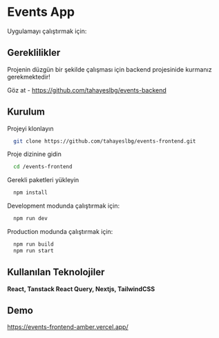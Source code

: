 
# Events App
Uygulamayı çalıştırmak için:


## Gereklilikler

Projenin düzgün bir şekilde çalışması için backend projesinide kurmanız gerekmektedir!

Göz at - https://github.com/tahayeslbg/events-backend


  
## Kurulum

Projeyi klonlayın

```bash
  git clone https://github.com/tahayeslbg/events-frontend.git
```

Proje dizinine gidin

```bash
  cd /events-frontend
```

Gerekli paketleri yükleyin

```bash
  npm install
```

Development modunda çalıştırmak için:

```bash
  npm run dev
```

Production modunda çalıştırmak için:

```bash
  npm run build
  npm run start
```

  
## Kullanılan Teknolojiler

**React, Tanstack React Query, Nextjs, TailwindCSS** 



  
## Demo

https://events-frontend-amber.vercel.app/

  
